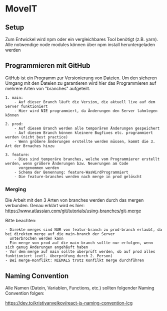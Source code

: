 # MoveIT

## Setup

Zum Entwickel wird npm oder ein vergleichbares Tool benötigt (z.B. yarn). 
Alle notwendige node modules können über npm install heruntergeladen werden

## Programmieren mit GitHub

GitHub ist ein Programm zur Versionierung von Dateien. Um den sicheren Umgang mit den Dateien zu garantieren wird hier das Programmieren auf mehrere Arten von "branches" aufgeteilt. 

    1. main:
        - Auf dieser Branch läuft die Version, die aktuell live auf dem Server funktioniert
        - Hier wird NIE programmiert, da Änderungen den Server lahmlegen können

    2. prod:
        - Auf diesem Branch werden alle temporären Änderungen gespeichert
        - Auf diesem Branch können kleinere Bugfixes etc. programmiert werden (nicht best practice)
        - Wenn größere Änderungen erstellte werden müssen, kommt die 3. Art der Brnaches hinzu

    3. feature:
        - Dies sind temporäre branches, welche vom Programmierer erstellt werden, wenn größere Änderungen bzw. Neuerungen am Code
          vorgenommen werden 
        - Schema der Benennung: feature-WasWirdProgrammiert
        - Die feature-branches werden nach merge in prod gelöscht 

### Merging

Die Arbeit mit den 3 Arten von branches werden durch das mergen verbunden. Genau erklärt wird es hier:
https://www.atlassian.com/git/tutorials/using-branches/git-merge

Bitte beachten: 

    - Direkte merges sind NUR von featur-branch zu prod-branch erlaubt, da bei direktem merge auf die main-branch der Server
      unterbrochen werden kann
    - Ein merge von prod auf die main-branch sollte nur erfolgen, wenn sich genug Änderungen angehäuft haben
    - Vor dem merge auf main sollte überprüft werden, ob auf prod alles funktioniert (evtl. überprüfung durch 2. Person)
    - Bei merge-Konflikt: NIEMALS trotz Konfilkt merge durchführen 

## Naming Convention

Alle Namen (Datein, Variablen, Functions, etc.) sollten folgender Naming Convention folgen:

https://dev.to/kristiyanvelkov/react-js-naming-convention-lcg
